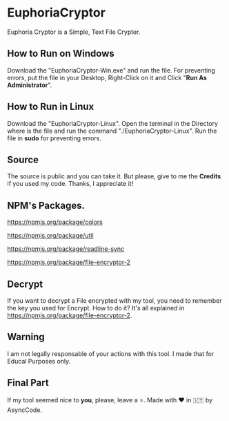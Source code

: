 # EuphoriaCryptor
Euphoria Cryptor is a Simple, Text File Crypter.

## How to Run on Windows

Download the "EuphoriaCryptor-Win.exe" and run the file. For preventing errors, put the file in your Desktop, Right-Click on it and Click "**Run As Administrator**".

## How to Run in Linux

Download the "EuphoriaCryptor-Linux". Open the terminal in the Directory where is the file and run the command "./EuphoriaCryptor-Linux". Run the file in **sudo** for preventing errors.

## Source

The source is public and you can take it. But please, give to me the **Credits** if you used my code. Thanks, I appreciate it!

## NPM's Packages.

https://npmjs.org/package/colors

https://npmjs.org/package/util

https://npmjs.org/package/readline-sync

https://npmjs.org/package/file-encryptor-2

## Decrypt

If you want to decrypt a File encrypted with my tool, you need to remember the key you used for Encrypt.
How to do it? It's all explained in https://npmjs.org/package/file-encryptor-2.

## Warning

I am not legally responsable of your actions with this tool. I made that for Educal Purposes only.

## Final Part

If my tool seemed nice to **you**, please, leave a ⭐. Made with ❤️ in 🇮🇹 by AsyncCode.
